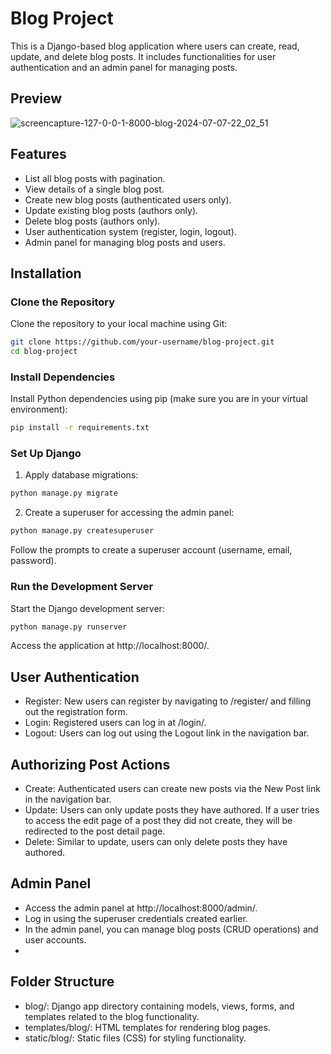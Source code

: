 # Blog Project

This is a Django-based blog application where users can create, read, update, and delete blog posts. It includes functionalities for user authentication and an admin panel for managing posts.

## Preview
![screencapture-127-0-0-1-8000-blog-2024-07-07-22_02_51](https://github.com/ichbinprashant/django-blog/assets/33893505/5477b0ba-5538-49d8-9939-44f7781c1e1e)

## Features

- List all blog posts with pagination.
- View details of a single blog post.
- Create new blog posts (authenticated users only).
- Update existing blog posts (authors only).
- Delete blog posts (authors only).
- User authentication system (register, login, logout).
- Admin panel for managing blog posts and users.

## Installation

### Clone the Repository

Clone the repository to your local machine using Git:

```bash
git clone https://github.com/your-username/blog-project.git
cd blog-project
```
### Install Dependencies
Install Python dependencies using pip (make sure you are in your virtual environment):

```bash
pip install -r requirements.txt
```
### Set Up Django
1. Apply database migrations:
```bash
python manage.py migrate
```
2. Create a superuser for accessing the admin panel:
```bash
python manage.py createsuperuser
```
Follow the prompts to create a superuser account (username, email, password).

### Run the Development Server
Start the Django development server:

```bash
python manage.py runserver
```
Access the application at http://localhost:8000/.

## User Authentication
- Register: New users can register by navigating to /register/ and filling out the registration form.
- Login: Registered users can log in at /login/.
- Logout: Users can log out using the Logout link in the navigation bar.

## Authorizing Post Actions
- Create: Authenticated users can create new posts via the New Post link in the navigation bar.
- Update: Users can only update posts they have authored. If a user tries to access the edit page of a post they did not create, they will be redirected to the post detail page.
- Delete: Similar to update, users can only delete posts they have authored.

## Admin Panel
- Access the admin panel at http://localhost:8000/admin/.
- Log in using the superuser credentials created earlier.
- In the admin panel, you can manage blog posts (CRUD operations) and user accounts.
- 
## Folder Structure
- blog/: Django app directory containing models, views, forms, and templates related to the blog functionality.
- templates/blog/: HTML templates for rendering blog pages.
- static/blog/: Static files (CSS) for styling functionality.
